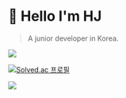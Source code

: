 # 🤗 Hello  I'm HJ  

> A junior developer in Korea.

<div align='left'>
</div>
<img align='center' src="https://github-readme-stats.vercel.app/api?username=midhyun">

[![Solved.ac
프로필](http://mazassumnida.wtf/api/generate_badge?boj=sale9582)](https://solved.ac/sale9582)


<div align='left'>
  <img src="https://hits.seeyoufarm.com/api/count/incr/badge.svg?url=https%3A%2F%2Fgithub.com%2Fmidhyun1212%2Fhit-counter"><img 

